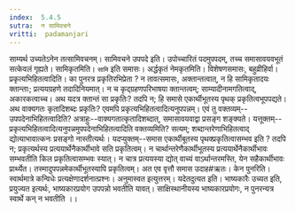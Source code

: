 ```yaml
---
index:  5.4.5
sutra:  न सामिवचने
vritti:  padamanjari
---
```


साम्यर्थ उच्यतेऽनेन तत्सामिवचनम्। सामिवचने उपपदे इति। उपोच्चारितं पदमुपपदम्, तच्च समासावयवभूतं सत्केवलं गृह्यते। सामिकृतमिति। `सामि` इति समासः। अर्द्धकृतं नेमकृतमिति। विशेषणसमासः, बहुव्रीहिर्वा।
	प्रकृत्यभिहितत्वादिति। का पुनरत्र प्रकृतिरभिप्रेता ? न तावत्समासः, अक्तान्तत्वात्, न हि सामिकृतादयः क्तान्ताः; प्रत्ययग्रहणे तदादिनियमात्। न च कृद्ग्रहणपरिभाषया क्तान्तत्वम्; साम्यादीनामगतित्वाद्, अकारकत्वाच्च। अथ यदत्र क्तान्तं सा प्रकृतिः? तदपि न; हि समासे एकार्थीभूतस्य पृथक् प्रकृतित्वभूपपद्यते। अथ वाक्यगतः कृतादिशब्दः प्रकृतिः? एवमपि प्रकृत्यभिहितत्वादित्यनुपपन्नम्। एवं तु वक्तव्यम्--उपपदेनाभिहितत्वादिति? अत्राहुः--वाक्यगतात्कृतादिशब्दात्, समासावयवाद्वा प्रसङ्ग शङ्क्यते। यत्तूक्तम्--प्रकृत्यभिहितत्वादित्यनुपन्नमुपपदेनाभिहितत्वादिति वक्तव्यमिति? सत्यम्; शब्दान्तरेणाभिहितत्वाद् द्योत्याभावात्कनः प्रसङ्गो नास्तीत्यर्थः। यदप्युक्तम्--समास एकार्थीबूतस्य पृथक्प्रकृतित्वासम्भव इति ? तदपि न; प्रकृत्यर्थस्य प्रत्ययार्थेनैकार्थीभावे सति प्रकृतित्वम्। न चार्थान्तरेणैकार्थीभूतस्य प्रत्ययार्थेनैकार्थीभावः सम्भवतीति किल प्रकृतित्वासम्भवः स्यात्। न चात्र प्रत्ययस्या द्योत् वाच्यं वाऽर्थान्तरमस्ति, येन सहैकार्थीभावः प्रार्थ्येत। तस्मादुपपन्नमेकार्थीभूतस्यापि प्रकृतित्वम्। अत एव वृत्तौ समास उदाह#ऋतः।
	केन पुनरिति। स्वार्थमात्रे कन्विधेः प्रत्यक्षेणादर्शनात्प्रश्नः। अनुमास्वत इत्युत्तरम्। यदेतदुत्यत इति। भाष्यकारैः उच्यत इति, प्रयुज्यत इत्यर्थः, भाष्यकारप्रयोग उपपन्नो भवतीति यावत्। साक्षिस्थानीयस्य भाष्यकारप्रयोगः, न पुनरन्यत्र स्वार्थे कन् न भवतीति ।।


